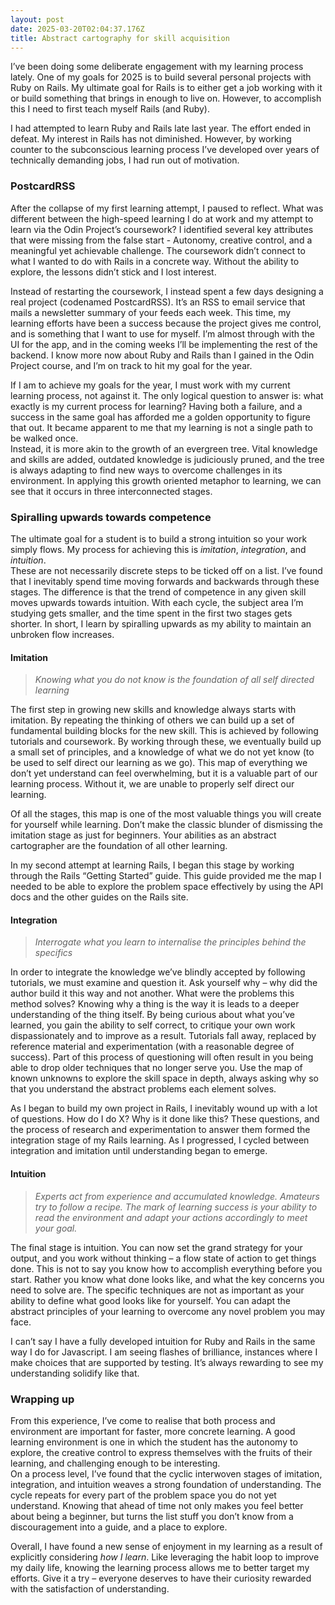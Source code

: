 ```yaml
---
layout: post
date: 2025-03-20T02:04:37.176Z
title: Abstract cartography for skill acquisition
---
```


I’ve been doing some deliberate engagement with my learning process lately. One of my goals for 2025 is to build several personal projects with Ruby on Rails. My ultimate goal for Rails is to either get a job working with it or build something that brings in enough to live on. However, to accomplish this I need to first teach myself Rails (and Ruby).

I had attempted to learn Ruby and Rails late last year. The effort ended in defeat. My interest in Rails has not diminished. However, by working counter to the subconscious learning process I’ve developed over years of technically demanding jobs, I had run out of motivation.

### PostcardRSS

After the collapse of my first learning attempt, I paused to reflect. What was different between the high-speed learning I do at work and my attempt to learn via the Odin Project’s coursework? I identified several key attributes that were missing from the false start - Autonomy, creative control, and a meaningful yet achievable challenge. The coursework didn’t connect to what I wanted to do with Rails in a concrete way. Without the ability to explore, the lessons didn’t stick and I lost interest.

Instead of restarting the coursework, I instead spent a few days designing a real project (codenamed PostcardRSS). It’s an RSS to email service that mails a newsletter summary of your feeds each week. This time, my learning efforts have been a success because the project gives me control, and is something that I want to use for myself. I’m almost through with the UI for the app, and in the coming weeks I’ll be implementing the rest of the backend. I know more now about Ruby and Rails than I gained in the Odin Project course, and I’m on track to hit my goal for the year.

If I am to achieve my goals for the year, I must work with my current learning process, not against it. The only logical question to answer is: what exactly is my current process for learning? Having both a failure, and a success in the same goal has afforded me a golden opportunity to figure that out. It became apparent to me that my learning is not a single path to be walked once.  
Instead, it is more akin to the growth of an evergreen tree. Vital knowledge and skills are added, outdated knowledge is judiciously pruned, and the tree is always adapting to find new ways to overcome challenges in its environment. In applying this growth oriented metaphor to learning, we can see that it occurs in three interconnected stages.

### Spiralling upwards towards competence

The ultimate goal for a student is to build a strong intuition so your work simply flows. My process for achieving this is _imitation_, _integration_, and _intuition_.  
These are not necessarily discrete steps to be ticked off on a list. I’ve found that I inevitably spend time moving forwards and backwards through these stages. The difference is that the trend of competence in any given skill moves upwards towards intuition. With each cycle, the subject area I’m studying gets smaller, and the time spent in the first two stages gets shorter. In short, I learn by spiralling upwards as my ability to maintain an unbroken flow increases.

#### Imitation

> _Knowing what you do not know is the foundation of all self directed learning_

The first step in growing new skills and knowledge always starts with imitation. By repeating the thinking of others we can build up a set of fundamental building blocks for the new skill. This is achieved by following tutorials and coursework. By working through these, we eventually build up a small set of principles, and a knowledge of what we do not yet know (to be used to self direct our learning as we go). This map of everything we don’t yet understand can feel overwhelming, but it is a valuable part of our learning process. Without it, we are unable to properly self direct our learning.

Of all the stages, this map is one of the most valuable things you will create for yourself while learning. Don’t make the classic blunder of dismissing the imitation stage as just for beginners. Your abilities as an abstract cartographer are the foundation of all other learning.

In my second attempt at learning Rails, I began this stage by working through the Rails “Getting Started” guide. This guide provided me the map I needed to be able to explore the problem space effectively by using the API docs and the other guides on the Rails site.

#### Integration

> _Interrogate what you learn to internalise the principles behind the specifics_

In order to integrate the knowledge we’ve blindly accepted by following tutorials, we must examine and question it. Ask yourself why – why did the author build it this way and not another. What were the problems this method solves? Knowing why a thing is the way it is leads to a deeper understanding of the thing itself. By being curious about what you’ve learned, you gain the ability to self correct, to critique your own work dispassionately and to improve as a result. Tutorials fall away, replaced by reference material and experimentation (with a reasonable degree of success). Part of this process of questioning will often result in you being able to drop older techniques that no longer serve you. Use the map of known unknowns to explore the skill space in depth, always asking why so that you understand the abstract problems each element solves.

As I began to build my own project in Rails, I inevitably wound up with a lot of questions. How do I do X? Why is it done like this? These questions, and the process of research and experimentation to answer them formed the integration stage of my Rails learning. As I progressed, I cycled between integration and imitation until understanding began to emerge.

#### Intuition

> _Experts act from experience and accumulated knowledge. Amateurs try to follow a recipe. The mark of learning success is your ability to read the environment and adapt your actions accordingly to meet your goal._

The final stage is intuition. You can now set the grand strategy for your output, and you work without thinking – a flow state of action to get things done. This is not to say you know how to accomplish everything before you start. Rather you know what done looks like, and what the key concerns you need to solve are. The specific techniques are not as important as your ability to define what good looks like for yourself. You can adapt the abstract principles of your learning to overcome any novel problem you may face.

I can’t say I have a fully developed intuition for Ruby and Rails in the same way I do for Javascript. I am seeing flashes of brilliance, instances where I make choices that are supported by testing. It’s always rewarding to see my understanding solidify like that.

### Wrapping up

From this experience, I’ve come to realise that both process and environment are important for faster, more concrete learning. A good learning environment is one in which the student has the autonomy to explore, the creative control to express themselves with the fruits of their learning, and challenging enough to be interesting.  
On a process level, I’ve found that the cyclic interwoven stages of imitation, integration, and intuition weaves a strong foundation of understanding. The cycle repeats for every part of the problem space you do not yet understand. Knowing that ahead of time not only makes you feel better about being a beginner, but turns the list stuff you don’t know from a discouragement into a guide, and a place to explore.

Overall, I have found a new sense of enjoyment in my learning as a result of explicitly considering _how I learn_. Like leveraging the habit loop to improve my daily life, knowing the learning process allows me to better target my efforts. Give it a try – everyone deserves to have their curiosity rewarded with the satisfaction of understanding.
